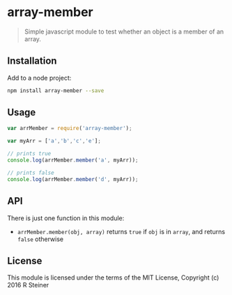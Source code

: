 # array-member

> Simple javascript module to test whether an object is a member of an array.

## Installation

Add to a node project:

```sh
npm install array-member --save
```

## Usage

```javascript
var arrMember = require('array-member');

var myArr = ['a','b','c','e'];

// prints true
console.log(arrMember.member('a', myArr));

// prints false
console.log(arrMember.member('d', myArr));
```

## API

There is just one function in this module:

* `arrMember.member(obj, array)` returns `true` if `obj` is in `array`, and returns `false` otherwise


## License

This module is licensed under the terms of the MIT License, Copyright (c) 2016 R Steiner
